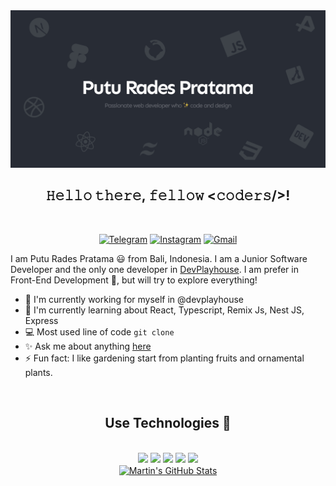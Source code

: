 <div align="center">
  <img src="https://github.com/radespratama/radespratama/blob/main/static/Banner.jpg" />
  <h2 align="center"> 𝙷𝚎𝚕𝚕𝚘 𝚝𝚑𝚎𝚛𝚎, 𝚏𝚎𝚕𝚕𝚘𝚠 <𝚌𝚘𝚍𝚎𝚛𝚜/>! </h2>
  <br />
</div>

<!-- Your badges -->
<div align="center">

[![Telegram](https://img.shields.io/badge/radespratama%20-%2326A5E4.svg?&style=for-the-badge&logo=telegram&logoColor=white)](https://t.me/radespratama)
[![Instagram](https://img.shields.io/badge/instagram%20-%23E4405F.svg?&style=for-the-badge&logo=instagram&logoColor=white)](https://www.instagram.com/radespratamaa/)
[![Gmail](https://img.shields.io/badge/email%20me-%23EA4335.svg?&style=for-the-badge&logo=gmail&logoColor=white)](mailto:radespratamaa@gmail.com)

</div>

I am Putu Rades Pratama 😃 from Bali, Indonesia. I am a Junior Software Developer and the only one developer in [DevPlayhouse](https://github.com/DevPlayhouse). I am prefer in Front-End Development 👏, but will try to explore everything!

- 🔭 I'm currently working for myself in @devplayhouse
- 🌱 I'm currently learning about React, Typescript, Remix Js, Nest JS, Express
- 💻 Most used line of code `git clone`
- ✨ Ask me about anything [here](https://github.com/radespratama/radespratama/discussions/1)
- ⚡ Fun fact: I like gardening start from planting fruits and ornamental plants.

<div align="center">
  <br><h2>Use Technologies 🚀</h2><br>
</div>

<div align="center">
  <img src="https://img.shields.io/badge/javascript%20-%23323330.svg?&style=for-the-badge&logo=javascript&logoColor=%23F7DF1E"/>
  <img src="https://img.shields.io/badge/typescript%20-%23007ACC.svg?&style=for-the-badge&logo=typescript&logoColor=white"/>
  <img src="https://img.shields.io/badge/PWA-F6C915?style=for-the-badge&logo=pwa&logoColor=black"/>
  <img src="https://img.shields.io/badge/react%20js-%2361DAFB?&style=for-the-badge&logo=react&logoColor=%232E3440"/>
  <img src="https://img.shields.io/badge/next%20js-%23000000?&style=for-the-badge&logo=next.js&logoColor=white"/>
  
</div>
<div align="center">
<a href="https://github.com/radespratama/radespratama">
  <img align="center" src="https://github-readme-stats.vercel.app/api?username=radespratama&show_icons=true&line_height=27&count_private=true&title_color=ffffff&text_color=c9cacc&icon_color=2bbc8a&bg_color=1d1f21" alt="Martin's GitHub Stats" />
</a>
</div>

<!-- <img src="https://media.giphy.com/media/LnQjpWaON8nhr21vNW/giphy.gif" width="40"> <em><b>I love connecting with different people</b> so if you want to say <b>hi, I'll be happy to meet you!</b> ✌</em>
<br>
Do 🌟 my repositories if you find my projects interesting, at least your star could make someone's happy 👏. -->

